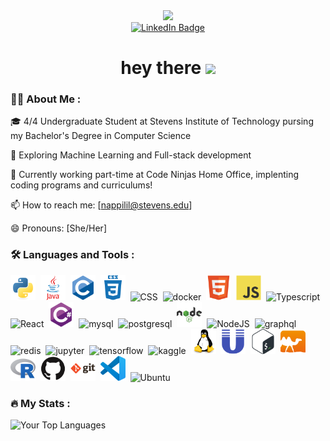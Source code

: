 <div id="header" align="center">
  <img src="https://media.giphy.com/media/RbtJJPft2P7rcpbBdb/giphy.gif" width="100"/>
<div id="badges">
  <a href="https://www.linkedin.com/in/lilli-nappi-727402262/">
    <img src="https://img.shields.io/badge/LinkedIn-blue?style=for-the-badge&logo=linkedin&logoColor=white" alt="LinkedIn Badge"/>
  </a>
</div>
<h1>
  hey there
  <img src="https://media.giphy.com/media/hvRJCLFzcasrR4ia7z/giphy.gif" width="30px"/>
</h1>
</div>

### 👩‍💻 About Me :
 🎓 4/4 Undergraduate Student at Stevens Institute of Technology pursing my Bachelor's Degree in Computer Science

 :seedling: Exploring Machine Learning and Full-stack development

 💼 Currently working part-time at Code Ninjas Home Office, implenting coding programs and curriculums!

 :mailbox: How to reach me: [nappilil@stevens.edu]
 
 😄 Pronouns: [She/Her]

### :hammer_and_wrench: Languages and Tools :
<div>
  <img src="https://github.com/devicons/devicon/blob/master/icons/python/python-original.svg" title="Python" alt="Python" width="40" height="40"/>&nbsp;</img>
  <img src="https://github.com/devicons/devicon/blob/master/icons/java/java-original-wordmark.svg" title="Java" alt="Java" width="40" height="40"/>&nbsp;</img>
  <img src="https://github.com/devicons/devicon/blob/master/icons/c/c-original.svg"  title="C" alt="C" width="40" height="40"/>&nbsp;</img>
  <img src="https://github.com/devicons/devicon/blob/master/icons/css3/css3-plain-wordmark.svg"  title="CSS3" alt="CSS" width="40" height="40"/>&nbsp;</img>
  <img src="https://devicon-website.vercel.app/api/tailwindcss/plain.svg" title="CSS3" alt="CSS" width="40" height="40"/>&nbsp;</img> 
  <img src="https://devicon-website.vercel.app/api/docker/original.svg" title="docker" alt="docker" width="40" height="40"/>&nbsp;</img>
  <img src="https://github.com/devicons/devicon/blob/master/icons/html5/html5-original.svg" title="HTML5" alt="HTML" width="40" height="40"/>&nbsp;</img>
  <img src="https://github.com/devicons/devicon/blob/master/icons/javascript/javascript-original.svg" title="JavaScript" alt="JavaScript" width="40" height="40"/>&nbsp;</img>
  <img src="https://devicon-website.vercel.app/api/typescript/original.svg" title="Typescript" alt="Typescript" width="40" height="40"/>&nbsp;</img>
  <img src="https://devicon-website.vercel.app/api/react/original-wordmark.svg" title="React" alt="React" width="40" height="40"/>&nbsp;</img>
  <img src="https://github.com/devicons/devicon/blob/master/icons/csharp/csharp-original.svg" title="Csharp" alt="Csharp" width="40" height="40"/>&nbsp;</img>
  <img src="https://devicon-website.vercel.app/api/mysql/original-wordmark.svg" title="mysql" alt="mysql" width="40" height="40"/>&nbsp;</img>
  <img src="https://devicon-website.vercel.app/api/postgresql/original-wordmark.svg" title="postgresql"  alt="postgresql" width="40" height="40"/>&nbsp;</img>
  <img src="https://github.com/devicons/devicon/blob/master/icons/nodejs/nodejs-original-wordmark.svg" title="NodeJS" alt="NodeJS" width="40" height="40"/>&nbsp;</img>
  <img src="https://devicon-website.vercel.app/api/mongodb/original-wordmark.svg" title="NodeJS" alt="NodeJS" width="40" height="40"/>&nbsp;</img>
    <img src="https://devicon-website.vercel.app/api/graphql/plain.svg" title="graphql" alt="graphql" width="40" height="40"/>&nbsp;</img>
  <img src="https://devicon-website.vercel.app/api/redis/original.svg" title="redis" alt="redis" width="40" height="40"/>&nbsp;</img>
  <img src="https://devicon-website.vercel.app/api/jupyter/original-wordmark.svg" title="jupyter" alt="jupyter" width="40" height="40"/>&nbsp;</img>
  <img src="https://devicon-website.vercel.app/api/tensorflow/original-wordmark.svg" title="tensorflow" alt="tensorflow" width="40" height="40"/>&nbsp;</img>
  <img src="https://devicon-website.vercel.app/api/kaggle/original.svg" title="kaggle" alt="kaggle" width="40" height="40"/>&nbsp;</img>
  <img src="https://github.com/devicons/devicon/blob/master/icons/linux/linux-original.svg" title="Linux" alt="Linux" width="40" height="40"/>&nbsp;</img>
  <img src="https://github.com/devicons/devicon/blob/master/icons/unix/unix-original.svg" title="Unix" alt="Unix" width="40" height="40"/>&nbsp;</img>
  <img src="https://github.com/devicons/devicon/blob/master/icons/bash/bash-original.svg" title="Bash" alt="Bash" width="40" height="40"/>&nbsp;</img>
  <img src="https://github.com/devicons/devicon/blob/master/icons/ocaml/ocaml-original.svg" title="OCaml" alt="OCaml" width="40" height="40"/>&nbsp;</img>
  <img src="https://github.com/devicons/devicon/blob/master/icons/r/r-original.svg" title="R" alt="R" width="40" height="40"/>&nbsp;</img>
  <img src="https://github.com/devicons/devicon/blob/master/icons/github/github-original.svg" title="Github" alt="Github" width="40" height="40"/>&nbsp;</img>
  <img src="https://github.com/devicons/devicon/blob/master/icons/git/git-original-wordmark.svg" title="Git" alt="Git" width="40" height="40"/>&nbsp;</img>
  <img src="https://github.com/devicons/devicon/blob/master/icons/vscode/vscode-original.svg" title="VSCode" alt="VSCode" width="40" height="40"/>&nbsp;</img>
  <img src="https://devicon-website.vercel.app/api/ubuntu/plain.svg" title="Ubuntu" alt="Ubuntu" width="40" height="40"/>&nbsp;</img>

</div>

### 🔥 My Stats :
![Your Top Languages](https://github-readme-stats.vercel.app/api/top-langs/?username=nappilil&layout=compact&theme=radical)
</div>
